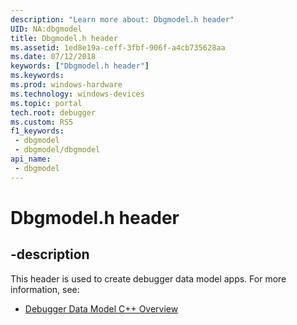 ```yaml
---
description: "Learn more about: Dbgmodel.h header"
UID: NA:dbgmodel
title: Dbgmodel.h header
ms.assetid: 1ed8e19a-ceff-3fbf-906f-a4cb735628aa
ms.date: 07/12/2018
keywords: ["Dbgmodel.h header"]
ms.keywords: 
ms.prod: windows-hardware
ms.technology: windows-devices
ms.topic: portal
tech.root: debugger
ms.custom: RS5
f1_keywords:
 - dbgmodel
 - dbgmodel/dbgmodel
api_name:
 - dbgmodel
---
```


# Dbgmodel.h header


## -description

This header is used to create debugger data model apps. For more information, see:

- [Debugger Data Model C++ Overview](/windows-hardware/drivers/debugger/data-model-cpp-overview)

